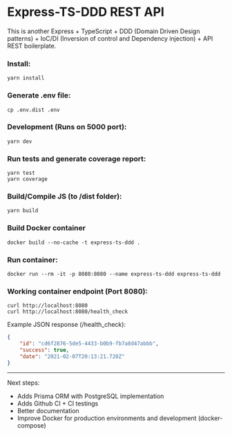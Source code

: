 # Express-TS-DDD REST API

This is another Express + TypeScript + DDD (Domain Driven Design patterns) + IoC/DI (Inversion of
control and Dependency injection) + API REST boilerplate.

### Install:

```
yarn install
```

### Generate .env file:

```
cp .env.dist .env
```

### Development (Runs on 5000 port):

```
yarn dev
```

### Run tests and generate coverage report:

```
yarn test
yarn coverage
```

### Build/Compile JS (to /dist folder):

```
yarn build
```

### Build Docker container

```
docker build --no-cache -t express-ts-ddd .
```

### Run container:

```
docker run --rm -it -p 8080:8080 --name express-ts-ddd express-ts-ddd
```

### Working container endpoint (Port 8080):

```
curl http://localhost:8080
curl http://localhost:8080/health_check
```

Example JSON response (/health_check):

```json
{
    "id": "cd6f2876-5de5-4433-b0b9-fb7a8d47abbb",
    "success": true,
    "date": "2021-02-07T20:13:21.720Z"
}
```

---

Next steps:

-   Adds Prisma ORM with PostgreSQL implementation
-   Adds Github CI + CI testings
-   Better documentation
-   Improve Docker for production environments and development (docker-compose)
